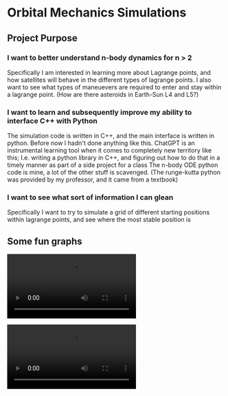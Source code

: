 # Orbital Mechanics Simulations
## Project Purpose
### I want to better understand n-body dynamics for n > 2
Specifically I am interested in learning more about Lagrange points, and how satellites will behave in the different types of lagrange points.
I also want to see what types of maneuevers are required to enter and stay within a lagrange point. (How are there asteroids in Earth-Sun L4 and L5?)
### I want to learn and subsequently improve my ability to interface C++ with Python
The simulation code is written in C++, and the main interface is written in python.
Before now I hadn't done anything like this.
ChatGPT is an instrumental learning tool when it comes to completely new territory like this; I.e. writing a python library in C++, and figuring out how to do that in a timely manner as part of a side project for a class
The n-body ODE python code is mine, a lot of the other stuff is scavenged. 
(The runge-kutta python was provided by my professor, and it came from a textbook)

### I want to see what sort of information I can glean
Specifically I want to try to simulate a grid of different starting positions within lagrange points, and see where the most stable position is

## Some fun graphs
![5-body animation](/5_body_anim.mp4)

![Jupiter and Earth](/Jupiter_Earth.mp4)


